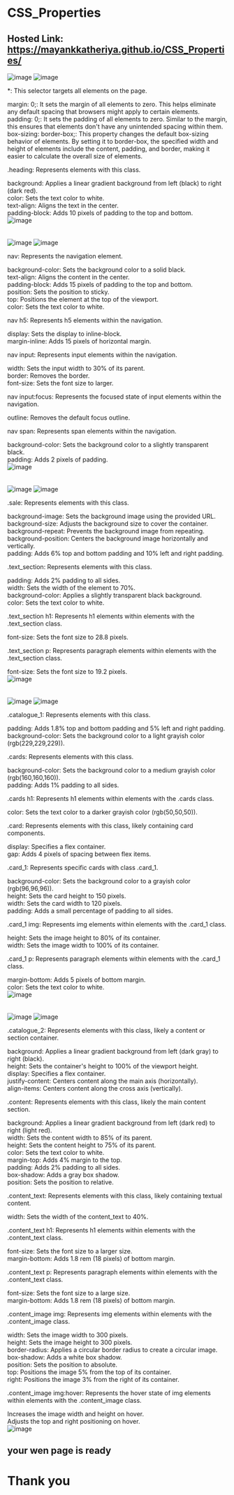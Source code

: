 # CSS_Properties
## Hosted Link: https://mayankkatheriya.github.io/CSS_Properties/
![image](https://github.com/Mayankkatheriya/CSS_Properties/assets/128832286/5be8c217-4766-4964-bb6b-efcf1fa3ad5e)
![image](https://github.com/Mayankkatheriya/CSS_Properties/assets/128832286/8720b876-952c-43d2-8f51-89fc4f530cb1)

*: This selector targets all elements on the page.

margin: 0;: It sets the margin of all elements to zero. This helps eliminate any default spacing that browsers might apply to certain elements.\
padding: 0;: It sets the padding of all elements to zero. Similar to the margin, this ensures that elements don't have any unintended spacing within them.\
box-sizing: border-box;: This property changes the default box-sizing behavior of elements. By setting it to border-box, the specified width and height of elements include the content, padding, and border, making it easier to calculate the overall size of elements.

.heading: Represents elements with this class.

background: Applies a linear gradient background from left (black) to right (dark red).\
color: Sets the text color to white.\
text-align: Aligns the text in the center.\
padding-block: Adds 10 pixels of padding to the top and bottom.\
![image](https://github.com/Mayankkatheriya/CSS_Properties/assets/128832286/ed816d54-e7cb-45b1-87e3-bd13336afd81)
\
\
\
![image](https://github.com/Mayankkatheriya/CSS_Properties/assets/128832286/40e05f1f-6dfd-45c6-ad7e-884725ef18a9)
![image](https://github.com/Mayankkatheriya/CSS_Properties/assets/128832286/2c295b24-b30c-477f-9ab8-899a4dd19237)

nav: Represents the navigation element.

background-color: Sets the background color to a solid black.\
text-align: Aligns the content in the center.\
padding-block: Adds 15 pixels of padding to the top and bottom.\
position: Sets the position to sticky.\
top: Positions the element at the top of the viewport.\
color: Sets the text color to white.

nav h5: Represents h5 elements within the navigation.

display: Sets the display to inline-block.\
margin-inline: Adds 15 pixels of horizontal margin.

nav input: Represents input elements within the navigation.

width: Sets the input width to 30% of its parent.\
border: Removes the border.\
font-size: Sets the font size to larger.

nav input:focus: Represents the focused state of input elements within the navigation.

outline: Removes the default focus outline.

nav span: Represents span elements within the navigation.

background-color: Sets the background color to a slightly transparent black.\
padding: Adds 2 pixels of padding.\
![image](https://github.com/Mayankkatheriya/CSS_Properties/assets/128832286/7ca621ce-787a-42ef-a1b6-136757969c0b)
\
\
\
![image](https://github.com/Mayankkatheriya/CSS_Properties/assets/128832286/5e8805e3-225f-4cac-b5fa-b0b63c029073)
![image](https://github.com/Mayankkatheriya/CSS_Properties/assets/128832286/a379ffba-fda8-468f-9bc4-b129f18720ed)

.sale: Represents elements with this class.

background-image: Sets the background image using the provided URL.\
background-size: Adjusts the background size to cover the container.\
background-repeat: Prevents the background image from repeating.\
background-position: Centers the background image horizontally and vertically.\
padding: Adds 6% top and bottom padding and 10% left and right padding.

.text_section: Represents elements with this class.

padding: Adds 2% padding to all sides.\
width: Sets the width of the element to 70%.\
background-color: Applies a slightly transparent black background.\
color: Sets the text color to white.

.text_section h1: Represents h1 elements within elements with the .text_section class.

font-size: Sets the font size to 28.8 pixels.

.text_section p: Represents paragraph elements within elements with the .text_section class.

font-size: Sets the font size to 19.2 pixels.\
![image](https://github.com/Mayankkatheriya/CSS_Properties/assets/128832286/e93bfc7e-ee26-40f8-afdf-f7f9f125a016)
\
\
\
![image](https://github.com/Mayankkatheriya/CSS_Properties/assets/128832286/4d96296b-9225-4711-a9cc-bd5b7eea7b71)
![image](https://github.com/Mayankkatheriya/CSS_Properties/assets/128832286/5b3a6bde-d656-46c6-a2be-8a449c047ca1)

.catalogue_1: Represents elements with this class.

padding: Adds 1.8% top and bottom padding and 5% left and right padding.\
background-color: Sets the background color to a light grayish color (rgb(229,229,229)).

.cards: Represents elements with this class.

background-color: Sets the background color to a medium grayish color (rgb(160,160,160)).\
padding: Adds 1% padding to all sides.

.cards h1: Represents h1 elements within elements with the .cards class.

color: Sets the text color to a darker grayish color (rgb(50,50,50)).

.card: Represents elements with this class, likely containing card components.

display: Specifies a flex container.\
gap: Adds 4 pixels of spacing between flex items.

.card_1: Represents specific cards with class .card_1.

background-color: Sets the background color to a grayish color (rgb(96,96,96)).\
height: Sets the card height to 150 pixels.\
width: Sets the card width to 120 pixels.\
padding: Adds a small percentage of padding to all sides.

.card_1 img: Represents img elements within elements with the .card_1 class.

height: Sets the image height to 80% of its container.\
width: Sets the image width to 100% of its container.

.card_1 p: Represents paragraph elements within elements with the .card_1 class.

margin-bottom: Adds 5 pixels of bottom margin.\
color: Sets the text color to white.\
![image](https://github.com/Mayankkatheriya/CSS_Properties/assets/128832286/78971998-25d7-4430-81e6-3b9fbb5e6a38)
\
\
\
![image](https://github.com/Mayankkatheriya/CSS_Properties/assets/128832286/bab8b48a-0ef4-4b14-a961-04f7750cd3dc)
![image](https://github.com/Mayankkatheriya/CSS_Properties/assets/128832286/66bda3e3-d707-4dbd-beb6-bdf885c757a2)

.catalogue_2: Represents elements with this class, likely a content or section container.

background: Applies a linear gradient background from left (dark gray) to right (black).\
height: Sets the container's height to 100% of the viewport height.\
display: Specifies a flex container.\
justify-content: Centers content along the main axis (horizontally).\
align-items: Centers content along the cross axis (vertically).

.content: Represents elements with this class, likely the main content section.

background: Applies a linear gradient background from left (dark red) to right (light red).\
width: Sets the content width to 85% of its parent.\
height: Sets the content height to 75% of its parent.\
color: Sets the text color to white.\
margin-top: Adds 4% margin to the top.\
padding: Adds 2% padding to all sides.\
box-shadow: Adds a gray box shadow.\
position: Sets the position to relative.

.content_text: Represents elements with this class, likely containing textual content.

width: Sets the width of the content_text to 40%.

.content_text h1: Represents h1 elements within elements with the .content_text class.

font-size: Sets the font size to a larger size.\
margin-bottom: Adds 1.8 rem (18 pixels) of bottom margin.

.content_text p: Represents paragraph elements within elements with the .content_text class.

font-size: Sets the font size to a large size.\
margin-bottom: Adds 1.8 rem (18 pixels) of bottom margin.

.content_image img: Represents img elements within elements with the .content_image class.

width: Sets the image width to 300 pixels.\
height: Sets the image height to 300 pixels.\
border-radius: Applies a circular border radius to create a circular image.\
box-shadow: Adds a white box shadow.\
position: Sets the position to absolute.\
top: Positions the image 5% from the top of its container.\
right: Positions the image 3% from the right of its container.

.content_image img:hover: Represents the hover state of img elements within elements with the .content_image class.

Increases the image width and height on hover.\
Adjusts the top and right positioning on hover.\
![image](https://github.com/Mayankkatheriya/CSS_Properties/assets/128832286/2b70d645-da4e-4b85-91b4-4aacf89b2207)

## your wen page is ready
# Thank you
